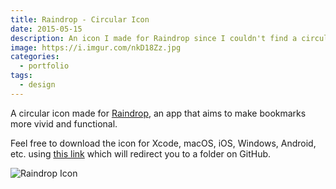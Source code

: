 ```yaml
---
title: Raindrop - Circular Icon
date: 2015-05-15
description: An icon I made for Raindrop since I couldn't find a circular icon anywhere online.
image: https://i.imgur.com/nkD18Zz.jpg
categories:
  - portfolio
tags:
  - design
---
```


A circular icon made for [Raindrop](https://raindrop.io/), an app that aims to make bookmarks more vivid and functional.

Feel free to download the icon for Xcode, macOS, iOS, Windows, Android, etc. using [this link](https://github.com/fvcproductions/icon-designs/tree/master/raindrop) which will redirect you to a folder on GitHub.

![Raindrop Icon](https://i.imgur.com/ti3uJTE.png)
